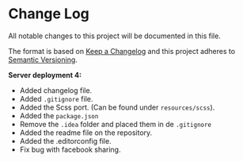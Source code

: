 # Change Log
All notable changes to this project will be documented in this file.

The format is based on [Keep a Changelog](http://keepachangelog.com/)
and this project adheres to [Semantic Versioning](http://semver.org/).

**Server deployment 4:**

- Added changelog file.
- Added `.gitignore` file. 
- Added the Scss port. (Can be found under `resources/scss`).
- Added the `package.json`
- Remove the `.idea` folder and placed them in de `.gitignore`
- Added the readme file on the repository. 
- Added the .editorconfig file.
- Fix bug with facebook sharing. 
